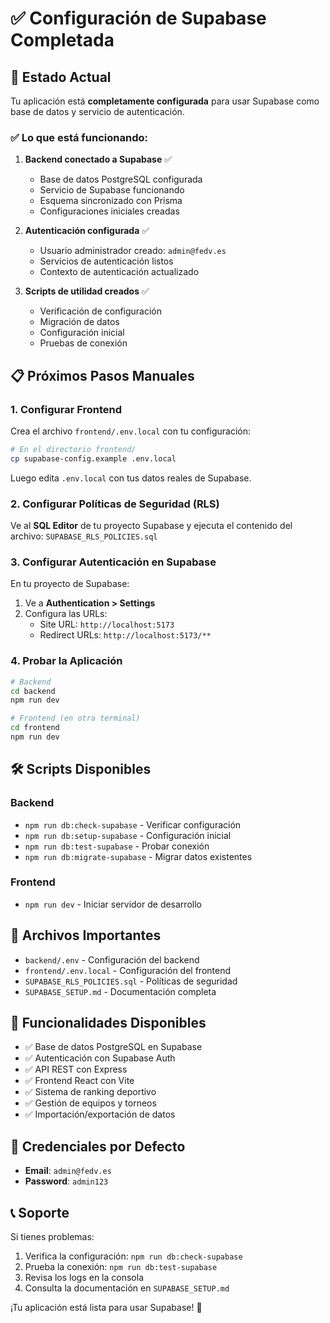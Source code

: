 # ✅ Configuración de Supabase Completada

## 🎉 Estado Actual

Tu aplicación está **completamente configurada** para usar Supabase como base de datos y servicio de autenticación.

### ✅ Lo que está funcionando:

1. **Backend conectado a Supabase** ✅
   - Base de datos PostgreSQL configurada
   - Servicio de Supabase funcionando
   - Esquema sincronizado con Prisma
   - Configuraciones iniciales creadas

2. **Autenticación configurada** ✅
   - Usuario administrador creado: `admin@fedv.es`
   - Servicios de autenticación listos
   - Contexto de autenticación actualizado

3. **Scripts de utilidad creados** ✅
   - Verificación de configuración
   - Migración de datos
   - Configuración inicial
   - Pruebas de conexión

## 📋 Próximos Pasos Manuales

### 1. Configurar Frontend

Crea el archivo `frontend/.env.local` con tu configuración:

```bash
# En el directorio frontend/
cp supabase-config.example .env.local
```

Luego edita `.env.local` con tus datos reales de Supabase.

### 2. Configurar Políticas de Seguridad (RLS)

Ve al **SQL Editor** de tu proyecto Supabase y ejecuta el contenido del archivo:
`SUPABASE_RLS_POLICIES.sql`

### 3. Configurar Autenticación en Supabase

En tu proyecto de Supabase:
1. Ve a **Authentication > Settings**
2. Configura las URLs:
   - Site URL: `http://localhost:5173`
   - Redirect URLs: `http://localhost:5173/**`

### 4. Probar la Aplicación

```bash
# Backend
cd backend
npm run dev

# Frontend (en otra terminal)
cd frontend
npm run dev
```

## 🛠️ Scripts Disponibles

### Backend
- `npm run db:check-supabase` - Verificar configuración
- `npm run db:setup-supabase` - Configuración inicial
- `npm run db:test-supabase` - Probar conexión
- `npm run db:migrate-supabase` - Migrar datos existentes

### Frontend
- `npm run dev` - Iniciar servidor de desarrollo

## 🔧 Archivos Importantes

- `backend/.env` - Configuración del backend
- `frontend/.env.local` - Configuración del frontend
- `SUPABASE_RLS_POLICIES.sql` - Políticas de seguridad
- `SUPABASE_SETUP.md` - Documentación completa

## 🚀 Funcionalidades Disponibles

- ✅ Base de datos PostgreSQL en Supabase
- ✅ Autenticación con Supabase Auth
- ✅ API REST con Express
- ✅ Frontend React con Vite
- ✅ Sistema de ranking deportivo
- ✅ Gestión de equipos y torneos
- ✅ Importación/exportación de datos

## 🎯 Credenciales por Defecto

- **Email**: `admin@fedv.es`
- **Password**: `admin123`

## 📞 Soporte

Si tienes problemas:
1. Verifica la configuración: `npm run db:check-supabase`
2. Prueba la conexión: `npm run db:test-supabase`
3. Revisa los logs en la consola
4. Consulta la documentación en `SUPABASE_SETUP.md`

¡Tu aplicación está lista para usar Supabase! 🎉
